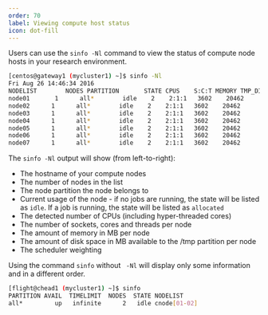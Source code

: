 ```yaml
---
order: 70
label: Viewing compute host status
icon: dot-fill
---
```


Users can use the `sinfo -Nl` command to view the status of compute node hosts in your research environment.

```bash
[centos@gateway1 (mycluster1) ~]$ sinfo -Nl
Fri Aug 26 14:46:34 2016
NODELIST        NODES PARTITION       STATE CPUS    S:C:T MEMORY TMP_DISK WEIGHT AVAIL_FE REASON
node01       1      all*        idle    2    2:1:1   3602    20462      1   (null) none
node02      1      all*        idle    2    2:1:1   3602    20462      1   (null) none
node03      1      all*        idle    2    2:1:1   3602    20462      1   (null) none
node04      1      all*        idle    2    2:1:1   3602    20462      1   (null) none
node05      1      all*        idle    2    2:1:1   3602    20462      1   (null) none
node06      1      all*        idle    2    2:1:1   3602    20462      1   (null) none
node07      1      all*        idle    2    2:1:1   3602    20462      1   (null) none
```

The `sinfo -Nl` output will show (from left-to-right):

- The hostname of your compute nodes
- The number of nodes in the list
- The node partition the node belongs to
- Current usage of the node - if no jobs are running, the state will be listed as `idle`. If a job is running, the state will be listed as `allocated`
- The detected number of CPUs (including hyper-threaded cores)
- The number of sockets, cores and threads per node
- The amount of memory in MB per node
- The amount of disk space in MB available to the /tmp partition per node
- The scheduler weighting

Using the command `sinfo` without ` -Nl` will display only some information and in a different order.

```bash
[flight@chead1 (mycluster1) ~]$ sinfo
PARTITION AVAIL  TIMELIMIT  NODES  STATE NODELIST
all*         up   infinite      2   idle cnode[01-02]

```
